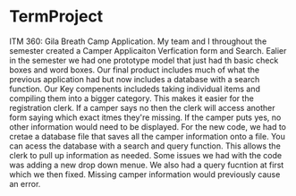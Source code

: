 # TermProject

ITM 360: Gila Breath Camp Application. My team and I throughout the semester created a Camper Applicaiton Verfication form and Search. Ealier in the semester we had one prototype model that just had th basic check boxes and word boxes. Our final product includes much of what the previous application had but now includes a database with a search function. 
Our Key compenents includeds taking individual items and  compiling them into a bigger category. This makes it easier for the registration clerk. If a camper says no then the clerk will access another form saying which exact itmes they're missing. If the camper puts yes, no other information would need to be displayed.
For the new code, we had to cretae a database file that saves all the camper information onto a file. You can acess the database with a search and query function. This allows the clerk to pull up information as needed.
Some issues we had with the code was adding a new drop down menue. We also had a query fucntion at first which we then fixed. Missing camper information would previously cause an error. 
